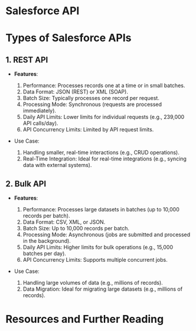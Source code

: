 # Salesforce API

# Types of Salesforce APIs

## 1. REST API

- **Features**:

  1. Performance: Processes records one at a time or in small batches.
  2. Data Format: JSON (REST) or XML (SOAP).
  3. Batch Size: Typically processes one record per request.
  4. Processing Mode: Synchronous (requests are processed immediately).
  5. Daily API Limits: Lower limits for individual requests (e.g., 239,000 API calls/day).
  6. API Concurrency Limits: Limited by API request limits.

- Use Case:
  1. Handling smaller, real-time interactions (e.g., CRUD operations).
  2. Real-Time Integration: Ideal for real-time integrations (e.g., syncing data with external systems).

## 2. Bulk API

- **Features**:

  1. Performance: Processes large datasets in batches (up to 10,000 records per batch).
  2. Data Format: CSV, XML, or JSON.
  3. Batch Size: Up to 10,000 records per batch.
  4. Processing Mode: Asynchronous (jobs are submitted and processed in the background).
  5. Daily API Limits: Higher limits for bulk operations (e.g., 15,000 batches per day).
  6. API Concurrency Limits: Supports multiple concurrent jobs.

- Use Case:
  1. Handling large volumes of data (e.g., millions of records).
  2. Data Migration: Ideal for migrating large datasets (e.g., millions of records).

# Resources and Further Reading
